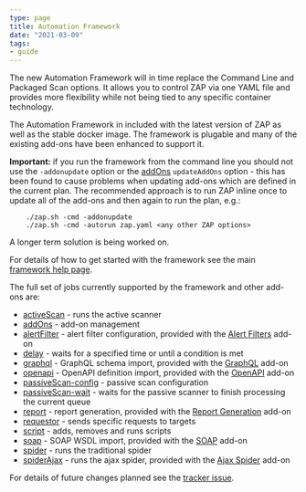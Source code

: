 ```yaml
---
type: page
title: Automation Framework
date: "2021-03-09"
tags: 
- guide
---
```

The new Automation Framework will in time replace the Command Line and Packaged Scan options.
It allows you to control ZAP via one YAML file and provides more flexibility while not being tied to any specific container technology.

The Automation Framework in included with the latest version of ZAP as well as the stable docker image.
The framework is plugable and many of the existing add-ons have been enhanced to support it.

__Important:__  if you run the framework from the command line you should not use the `-addonupdate` option or
the [addOns](/docs/desktop/addons/automation-framework/job-addons/) `updateAddOns` option - this has been found to cause
problems when updating add-ons which are defined in the current plan. 
The recommended approach is to run ZAP inline once to update all of the add-ons and then again to run the plan, e.g.:
```
    ./zap.sh -cmd -addonupdate
    ./zap.sh -cmd -autorun zap.yaml <any other ZAP options>
```
A longer term solution is being worked on.

For details of how to get started with the framework see the main [framework help page](/docs/desktop/addons/automation-framework/).

The full set of jobs currently supported by the framework and other add-ons are:

* [activeScan](/docs/desktop/addons/automation-framework/job-ascan/) - runs the active scanner
* [addOns](/docs/desktop/addons/automation-framework/job-addons/) - add-on management
* [alertFilter](/docs/desktop/addons/alert-filters/automation/) - alert filter configuration, provided with the [Alert Filters](/docs/desktop/addons/alert-filters/) add-on
* [delay](/docs/desktop/addons/automation-framework/job-delay/) - waits for a specified time or until a condition is met
* [graphql](/docs/desktop/addons/graphql-support/automation/) - GraphQL schema import, provided with the [GraphQL](/docs/desktop/addons/graphql-support/) add-on
* [openapi](/docs/desktop/addons/openapi-support/automation/) - OpenAPI definition import, provided with the [OpenAPI](/docs/desktop/addons/openapi-support/) add-on
* [passiveScan-config](/docs/desktop/addons/automation-framework/job-pscanconf/) - passive scan configuration
* [passiveScan-wait](/docs/desktop/addons/automation-framework/job-pscanwait/) - waits for the passive scanner to finish processing the current queue
* [report](/docs/desktop/addons/report-generation/automation/) - report generation, provided with the [Report Generation](/docs/desktop/addons/report-generation/) add-on
* [requestor](/docs/desktop/addons/automation-framework/job-requestor/) - sends specific requests to targets
* [script](/docs/desktop/addons/script-console/automation/) - adds, removes and runs scripts
* [soap](/docs/desktop/addons/soap-support/automation/) - SOAP WSDL import, provided with the [SOAP](/docs/desktop/addons/soap-support/) add-on
* [spider](/docs/desktop/addons/automation-framework/job-spider/) - runs the traditional spider
* [spiderAjax](/docs/desktop/addons/ajax-spider/automation/) - runs the ajax spider, provided with the [Ajax Spider](/docs/desktop/addons/ajax-spider/) add-on

For details of future changes planned see the [tracker issue](https://github.com/zaproxy/zaproxy/issues/6461).
